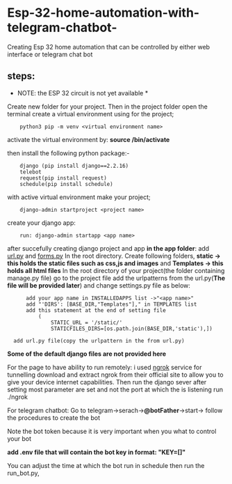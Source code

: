# Esp-32-home-automation-with-telegram-chatbot-
Creating Esp 32 home automation that can be controlled by either web interface or telegram chat bot


## steps:
 * NOTE: the ESP 32 circuit is not yet available *
 
Create new folder for your project.
Then in the project folder open the terminal
create a virtual environment using for the project;

        python3 pip -m venv <virtual environment name>
 activate the virtual environment by:
       **source <virtual environment name>/bin/activate**
       
then install the following python package:-

        django (pip install django==2.2.16)
        telebot
        request(pip install request)
        schedule(pip install schedule)
            
 with active virtual environment make your project;
 
        django-admin startproject <project name>
          
create your django app:

        run: django-admin startapp <app name>

after succefully creating django project and app
 **in the app folder**: add [url.py](/url.py) and [forms.py](/forms.py)
 In the root directory. Create following folders,
**static -> this holds the static files such as css,js and images** and 
**Templates -> this holds all html files**
 In the root directory of your project(the folder containing manage.py file) go to the project file
  add the urlpatterns from the url.py(__The file will be provided later__) 
 and change settings.py file as below:
 
          add your app name in INSTALLEDAPPS list ->"<app name>"
          add "'DIRS': [BASE_DIR,"Templates"]," in TEMPLATES list
          add this statement at the end of setting file
              (
                  STATIC_URL = '/static/'
                  STATICFILES_DIRS=[os.path.join(BASE_DIR,'static'),])

      add url.py file(copy the urlpattern in the from url.py)
                            

**Some of the default django files are not provided here**

For the page to have ability to run remotely: i used [ngrok](https://ngrok.com) service for tunnelling
download and extract ngrok from their official site to allow you to give your device 
internet capabilities. Then run the django sever after setting most parameter are set and not the port at which the is listening
    run ./ngrok<port from sever from django>

For telegram chatbot:
Go to telegram->serach->**@botFather**->start-> follow the procedures to create the bot

Note the bot token because it is very important when you what to control your bot

  **__add .env file that will contain the bot key in format: "KEY=[<bot token>]"__**
  
You can adjust the time at which the bot run in schedule then run the run_bot.py, 
